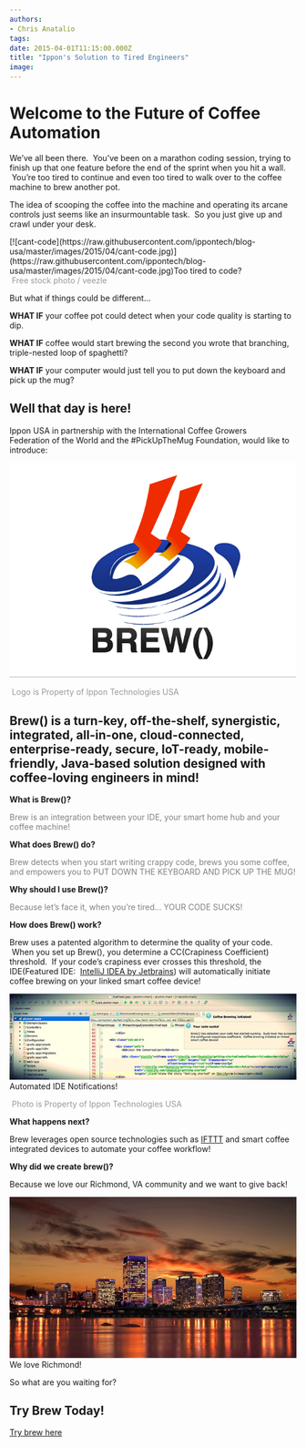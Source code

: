 ```yaml
---
authors:
- Chris Anatalio
tags:
date: 2015-04-01T11:15:00.000Z
title: "Ippon's Solution to Tired Engineers"
image: 
---
```


# Welcome to the Future of Coffee Automation

We’ve all been there.  You’ve been on a marathon coding session, trying to finish up that one feature before the end of the sprint when you hit a wall.  You’re too tired to continue and even too tired to walk over to the coffee machine to brew another pot.

The idea of scooping the coffee into the machine and operating its arcane controls just seems like an insurmountable task.  So you just give up and crawl under your desk.

<div class="wp-caption aligncenter" id="attachment_12859" style="width: 478px">[![cant-code](https://raw.githubusercontent.com/ippontech/blog-usa/master/images/2015/04/cant-code.jpg)](https://raw.githubusercontent.com/ippontech/blog-usa/master/images/2015/04/cant-code.jpg)Too tired to code?

</div> <span style="color: #999999;">Free stock photo / veezle</span>

But what if things could be different…

**WHAT IF** your coffee pot could detect when your code quality is starting to dip.

**WHAT IF** coffee would start brewing the second you wrote that branching, triple-nested loop of spaghetti?

**WHAT IF** your computer would just tell you to put down the keyboard and pick up the mug?

## Well that day is here!

Ippon USA in partnership with the International Coffee Growers Federation of the World and the #PickUpTheMug Foundation, would like to introduce:

[![Brew2](https://raw.githubusercontent.com/ippontech/blog-usa/master/images/2015/04/Brew2.png)](https://raw.githubusercontent.com/ippontech/blog-usa/master/images/2015/04/Brew2.png)

<span style="color: #999999;"> Logo is Property of Ippon Technologies USA</span>

##

## Brew() is a turn-key, off-the-shelf, synergistic, integrated, all-in-one, cloud-connected, enterprise-ready, secure, IoT-ready, mobile-friendly, Java-based solution designed with coffee-loving engineers in mind!

**What is Brew()?**

<span style="color: #808080;">Brew is an integration between your IDE, your smart home hub and your coffee machine!</span>

**What does Brew() do?**

<span style="color: #808080;">Brew detects when you start writing crappy code, brews you some coffee, and empowers you to PUT DOWN THE KEYBOARD AND PICK UP THE MUG!</span>

**Why should I use Brew()?**

<span style="color: #808080;">Because let’s face it, when you’re tired… YOUR CODE SUCKS!</span>

**How does Brew() work?**

Brew uses a patented algorithm to determine the quality of your code.  When you set up Brew(), you determine a CC(Crapiness Coefficient) threshold.  If your code’s crapiness ever crosses this threshold, the IDE(Featured IDE:  [IntelliJ IDEA by Jetbrains](https://www.jetbrains.com/idea/ "Intellij IDE")) will automatically initiate coffee brewing on your linked smart coffee device!

![intellij-updated2](https://raw.githubusercontent.com/ippontech/blog-usa/master/images/2016/12/intellij-updated2.jpg)
Automated IDE Notifications!

<span style="color: #999999;"> Photo is Property of Ippon Technologies USA </span>

**What happens next?**

Brew leverages open source technologies such as [IFTTT](https://ifttt.com/) and smart coffee integrated devices to automate your coffee workflow!

**Why did we create brew()?**

Because we love our Richmond, VA community and we want to give back!

![Richmond Skyline](https://raw.githubusercontent.com/ippontech/blog-usa/master/images/2016/12/richmond.jpg)
We love Richmond!

So what are you waiting for?

## Try Brew Today!

[Try brew here](https://github.com/anataliocs/brew- "Brew on github")
